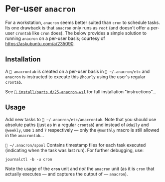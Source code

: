 # Per-user `anacron`

For a workstation, `anacron` seems better suited than `cron` to schedule tasks.
Its one drawback is that `anacron` only runs as `root` (and doesn't offer a
per-user `crontab` like `cron` does). The below provides a simple solution to
running `anacron` on a per-user basis; courtesy of
<https://askubuntu.com/a/235090>.

## Installation

A `📄 anacrontab` is created on a per-user basis in `📂 ~/.anacron/etc` and
`anacron` is instructed to execute this `@hourly` using the user's regular
`crontab`.

See [`📄 install/parts.d/25-anacron-wsl`](/install/parts.d/25-anacron-wsl) for
full installation "instructions"...

## Usage

Add new tasks to `📄 ~/.anacron/etc/anacrontab`. Note that you should use
absolute paths (just as in a regular `crontab`) and instead of `@daily` and
`@weekly`, use `1` and `7` respectively — only the `@monthly` macro is still
allowed in the `anacrontab`...

`📂 ~/.anacron/spool` Contains timestamp files for each task executed
(indicating when the task was last run). For further debugging, use:

```shell
journalctl -b -u cron
```

Note the usage of the **`cron`** unit and _not_ the `anacron` unit (as it is
`cron` that actually executes — and captures the output of — `anacron`).
